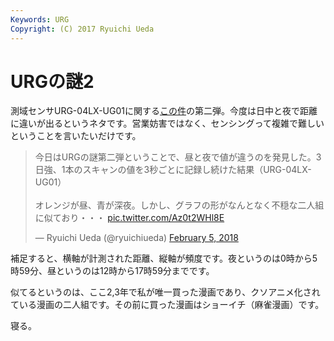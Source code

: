 ```yaml
---
Keywords: URG
Copyright: (C) 2017 Ryuichi Ueda
---
```


# URGの謎2

測域センサURG-04LX-UG01に関する[この件](/?post=20180119_urg)の第二弾。今度は日中と夜で距離に違いが出るというネタです。営業妨害ではなく、センシングって複雑で難しいということを言いたいだけです。

<blockquote class="twitter-tweet" data-partner="tweetdeck"><p lang="ja" dir="ltr">今日はURGの謎第二弾ということで、昼と夜で値が違うのを発見した。3日強、1本のスキャンの値を3秒ごとに記録し続けた結果（URG-04LX-UG01）<br><br>オレンジが昼、青が深夜。しかし、グラフの形がなんとなく不穏な二人組に似ており・・・ <a href="https://t.co/Az0t2WHl8E">pic.twitter.com/Az0t2WHl8E</a></p>&mdash; Ryuichi Ueda (@ryuichiueda) <a href="https://twitter.com/ryuichiueda/status/960485724922331136?ref_src=twsrc%5Etfw">February 5, 2018</a></blockquote>
<script async src="https://platform.twitter.com/widgets.js" charset="utf-8"></script>

補足すると、横軸が計測された距離、縦軸が頻度です。夜というのは0時から5時59分、昼というのは12時から17時59分までです。



似てるというのは、ここ2,3年で私が唯一買った漫画であり、クソアニメ化されている漫画の二人組です。その前に買った漫画はショーイチ（麻雀漫画）です。



寝る。
